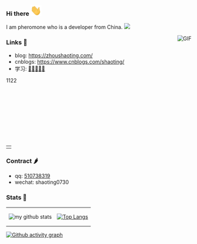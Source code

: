 ### Hi there <img src="https://raw.githubusercontent.com/ABSphreak/ABSphreak/master/gifs/Hi.gif" width="30px">
I am pheromone who is a developer from China. ![](https://visitor-badge.glitch.me/badge?page_id=pheromone)

<img align="right" alt="GIF" src="https://media.giphy.com/media/SWoSkN6DxTszqIKEqv/giphy.gif" height="300" />


### Links 📌

- blog: [https://zhoushaoting.com/ ](https://zhoushaoting.com/ )
- cnblogs: [https://www.cnblogs.com/shaoting/  ](https://www.cnblogs.com/shaoting/  )
- 学习: [🌟🌟🌟🌟🌟 ]( https://github.com/justjavac/free-programming-books-zh_CN )

<table>
  <tr>11</tr>
  <tr>22</tr>
  <td></td>
</table>

### Contract 🌶

- qq: <a href="tencent://message/?uin=510738319&Site=-&Menu=yes" target="_blank">510738319</a>
- wechat: shaoting0730

### Stats 🌱

<table cellspacing="0" cellpadding="0" style="border: none">
  <tr>
    <td>
      
![my github stats](https://github-readme-stats.vercel.app/api?username=pheromone&show_icons=true&hide_border=true&hide=contribs,prs)
    </td>
    <td>
      
[![Top Langs](https://github-readme-stats.vercel.app/api/top-langs/?username=pheromone&layout=compact)](https://github.com/anuraghazra/github-readme-stats)  
    </td>
    </tr>
  </table>
  
  [![Github activity graph](https://activity-graph.herokuapp.com/graph?username=pheromone&theme=react-dark&hide_border=true&color=FFFFFF&line=FFFFFF&point=FFFFFF)](https://github.com/pheromone)
